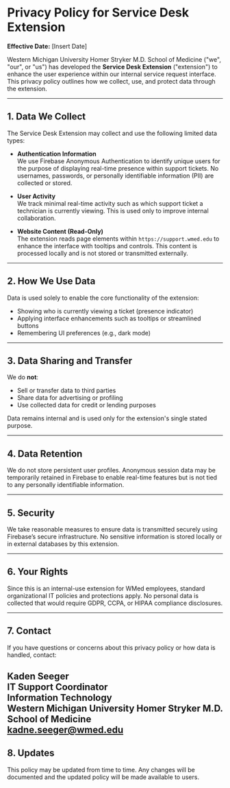 # Privacy Policy for Service Desk Extension

**Effective Date:** [Insert Date]

Western Michigan University Homer Stryker M.D. School of Medicine ("we", "our", or "us") has developed the **Service Desk Extension** ("extension") to enhance the user experience within our internal service request interface. This privacy policy outlines how we collect, use, and protect data through the extension.

---

## 1. Data We Collect

The Service Desk Extension may collect and use the following limited data types:

- **Authentication Information**  
  We use Firebase Anonymous Authentication to identify unique users for the purpose of displaying real-time presence within support tickets. No usernames, passwords, or personally identifiable information (PII) are collected or stored.

- **User Activity**  
  We track minimal real-time activity such as which support ticket a technician is currently viewing. This is used only to improve internal collaboration.

- **Website Content (Read-Only)**  
  The extension reads page elements within `https://support.wmed.edu` to enhance the interface with tooltips and controls. This content is processed locally and is not stored or transmitted externally.

---

## 2. How We Use Data

Data is used solely to enable the core functionality of the extension:
- Showing who is currently viewing a ticket (presence indicator)
- Applying interface enhancements such as tooltips or streamlined buttons
- Remembering UI preferences (e.g., dark mode)

---

## 3. Data Sharing and Transfer

We do **not**:
- Sell or transfer data to third parties
- Share data for advertising or profiling
- Use collected data for credit or lending purposes

Data remains internal and is used only for the extension's single stated purpose.

---

## 4. Data Retention

We do not store persistent user profiles. Anonymous session data may be temporarily retained in Firebase to enable real-time features but is not tied to any personally identifiable information.

---

## 5. Security

We take reasonable measures to ensure data is transmitted securely using Firebase’s secure infrastructure. No sensitive information is stored locally or in external databases by this extension.

---

## 6. Your Rights

Since this is an internal-use extension for WMed employees, standard organizational IT policies and protections apply. No personal data is collected that would require GDPR, CCPA, or HIPAA compliance disclosures.

---

## 7. Contact

If you have questions or concerns about this privacy policy or how data is handled, contact:

**Kaden Seeger**  
IT Support Coordinator  
Information Technology  
Western Michigan University Homer Stryker M.D. School of Medicine  
kadne.seeger@wmed.edu
---

## 8. Updates

This policy may be updated from time to time. Any changes will be documented and the updated policy will be made available to users.
